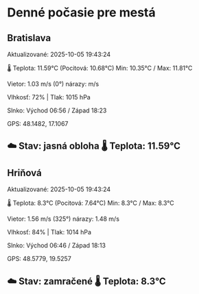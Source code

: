 ﻿# Denné počasie pre mestá

## Bratislava
Aktualizované: 2025-10-05 19:43:24

🌡️ Teplota: 11.59°C 
(Pocitová: 10.68°C)
Min: 10.35°C / Max: 11.81°C

Vietor: 1.03 m/s    (0°) 
nárazy:  m/s

Vlhkosť: 72% | Tlak: 1015 hPa

Slnko: Východ 06:56 / Západ 18:23

GPS: 48.1482, 17.1067

☁️ Stav: jasná obloha        🌡️ Teplota: 11.59°C
---

## Hriňová
Aktualizované: 2025-10-05 19:43:24

🌡️ Teplota: 8.3°C 
(Pocitová: 7.64°C)
Min: 8.3°C / Max: 8.3°C

Vietor: 1.56 m/s (325°)
nárazy: 1.48 m/s

Vlhkosť: 84% | Tlak: 1014 hPa

Slnko: Východ 06:46 / Západ 18:13

GPS: 48.5779, 19.5257

☁️ Stav: zamračené        🌡️ Teplota: 8.3°C
---

